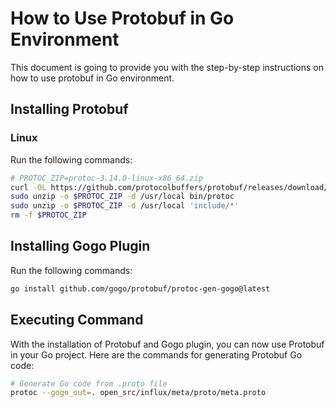 # How to Use Protobuf in Go Environment

This document is going to provide you with the step-by-step instructions on how to use protobuf in Go environment.

## Installing Protobuf

### Linux

Run the following commands:

```bash
# PROTOC_ZIP=protoc-3.14.0-linux-x86_64.zip
curl -OL https://github.com/protocolbuffers/protobuf/releases/download/v3.14.0/$PROTOC_ZIP
sudo unzip -o $PROTOC_ZIP -d /usr/local bin/protoc
sudo unzip -o $PROTOC_ZIP -d /usr/local 'include/*'
rm -f $PROTOC_ZIP
```

## Installing Gogo Plugin

Run the following commands:

```bash
go install github.com/gogo/protobuf/protoc-gen-gogo@latest
```

## Executing Command

With the installation of Protobuf and Gogo plugin, you can now use Protobuf in your Go project. Here are the commands for generating Protobuf Go code:

```bash
# Generate Go code from .proto file
protoc --gogo_out=. open_src/influx/meta/proto/meta.proto
```
